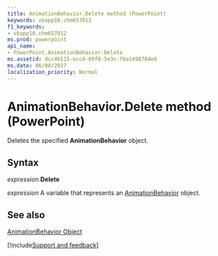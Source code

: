 ```yaml
---
title: AnimationBehavior.Delete method (PowerPoint)
keywords: vbapp10.chm657012
f1_keywords:
- vbapp10.chm657012
ms.prod: powerpoint
api_name:
- PowerPoint.AnimationBehavior.Delete
ms.assetid: dcc46515-ecc4-69f0-5e3c-f8a1498784e8
ms.date: 06/08/2017
localization_priority: Normal
---
```



# AnimationBehavior.Delete method (PowerPoint)

Deletes the specified  **AnimationBehavior** object.


## Syntax

_expression_.**Delete**

_expression_ A variable that represents an [AnimationBehavior](PowerPoint.AnimationBehavior.md) object.


## See also


[AnimationBehavior Object](PowerPoint.AnimationBehavior.md)

[!include[Support and feedback](~/includes/feedback-boilerplate.md)]